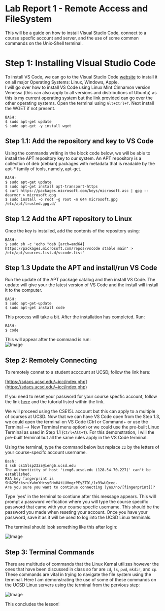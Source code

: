 # Lab Report 1 - Remote Access and FileSystem

This will be a guide on how to install Visual Studio Code, connect to a course specfic account and server, and the use of some common commands on the Unix-Shell terminal.

# Step 1: Installing Visual Studio Code

To install VS Code, we can go to the Visual Studio Code [website](https://code.visualstudio.com/) to install it on all major Operating Systems: Linux, Windows, Apple.  
I will go over how to install VS Code using Linux Mint Cinnamon version Venessa (this can also apply to all versions and distributions of Ubuntu) as this is my current operating system but the link provided can go over the other operating systems. 
Open the terminal using `Alt+Ctrl+T`. Next install the WGET if not present.

```
BASH:
$ sudo apt-get update
$ sudo apt-get -y install wget
```

## Step 1.1: Add the repository and key to VS Code
Using the commands writing in the block code below, we will be able to install the APT repository key to our system. An APT repository is a collection of deb (debian) packages with metadata that is readable by the apt-* family of tools, namely, apt-get.

```
BASH:
$ sudo apt-get update
$ sudo apt-get install apt-transport-https
$ curl https://packages.microsoft.com/keys/microsoft.asc | gpg --dearmor > microsoft.gpg
$ sudo install -o root -g root -m 644 microsoft.gpg /etc/apt/trusted.gpg.d/
```

## Step 1.2 Add the APT repository to Linux
Once the key is installed, add the contents of the repository using:

```
BASH:
$ sudo sh -c 'echo "deb [arch=amd64] https://packages.microsoft.com/repos/vscode stable main" > /etc/apt/sources.list.d/vscode.list'
```

## Step 1.3 Update the APT and install/run VS Code 
Run the update of the APT package catalog and then install VS Code. The update will give your the latest version of VS Code and the install will install it to the computer.

```
BASH:
$ sudo apt-get-update
$ sudo apt-get install code
```

This process will take a bit. After the installation has completed. Run:

```
BASH:
$ code
```

This will appear after the command is run:    
![Image](https://migelangel04.github.io/cse15l-lab-reports/VSCodeIntro.png)  
  

## Step 2: Remotely Connecting  
To remotely connet to a student acccount at UCSD, follow the link here:  

[https://sdacs.ucsd.edu/~icc/index.php](https://sdacs.ucsd.edu/~icc/index.php)

If you need to reset your password for your course specfic account, follow the link [here](https://drive.google.com/file/d/17IDZn8Qq7Q0RkYMxdiIR0o6HJ3B5YqSW/view) and the tutorial listed within the link.  

We will proceed using the CSE15L account but this can apply to a multiple of courses at UCSD. Now that we can have VS Code open from the Step 1.3, we could open the terminal on VS Code (Ctrl or Command+ or use the Terminal --> New Terminal menu option) or we could use the pre-built Linux Terminal as used in Step 1.1 (`Ctrl+Alt+T`). For this demonstration, I will the pre-built terminal but all the same rules apply in the VS Code terminal.  

Using the terminal, type the command below but replace `zz` by the letters of your course-specifc account username.

```
Bash:
$ ssh cs15lsp23zz@ieng6.ucsd.edu
The authenticity of host 'ieng6.ucsd.edu (128.54.70.227)' can't be established.
RSA key fingerprint is SHA256:ksruYwhnYH+sySHnHAtLUHngrPEyZTDl/1x99wUQcec.
Are you sure you want to continue connecting (yes/no/[fingerprint])?
```

Type 'yes' in the terminal to contiune after this message appears. This will prompt a password verfication where you will type the course specific password that came with your course specfic username. This should be the password you made when reseting your account. Once you have your password, save it as it will be used to log into the UCSD Linux terminals.

The terminal should look something like this after login: 

![Image](https://migelangel04.github.io/cse15l-lab-reports/UCSDTerminalCSE15L.png)

## Step 3: Terminal Commands

There are multitude of commands that the Linux Kernal utilizes however the ones that have been discussed in class so far are `cd`, `ls`, `pwd`, `mkdir`, and `cp`. These commands are vital in trying to navigate the file system using the terminal. Here I am demonstrating the use of some of these commands on the UCSD Linux servers using the terminal from the pervious step:  

![Image](https://migelangel04.github.io/cse15l-lab-reports/TerminalCommands.png)

This concludes the lesson!












